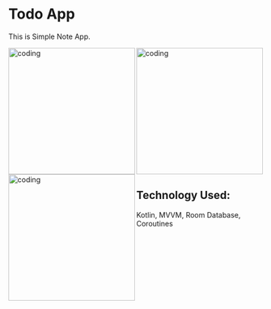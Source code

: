 # Todo App
This is Simple Note App.

<img align="left" alt="coding" width="250" src="https://user-images.githubusercontent.com/56032040/194123551-38ab03b5-1915-4e48-b0d0-83ca3f847bf2.jpg">
<img align="left" alt="coding" width="250" src="https://user-images.githubusercontent.com/56032040/194123569-7eaa0413-fd57-4274-af92-b762f1681e23.jpg">
<img  alt="coding" width="250"src="https://user-images.githubusercontent.com/56032040/194123580-cde35219-790f-4424-a47a-cd7a280bef6f.jpg">


## Technology Used:

Kotlin, MVVM, Room Database, Coroutines


